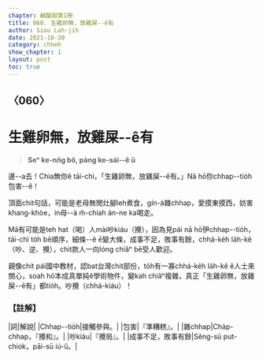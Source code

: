 ```yaml
---
chapter: 鹹酸甜第1冊
title: 060. 生雞卵無，放雞屎--ê有
author: Siau Lah-jih
date: 2021-10-30
category: chheh
show_chapter: 1
layout: post
toc: true
---
```

  
## 〈060〉
# 生雞卵無，放雞屎--ê有
>**Seⁿ ke-nn̄g bô, pàng ke-sái--ê ū**

邊--a去！Chia無你ê tāi-chì，「生雞卵無，放雞屎--ê有。」Nā hō͘你chhap--tio̍h包害--ê！

頂面chit句話，可能是老母無閒灶腳leh煮食，gín-á雜chhap，愛摸東摸西，妨害khang-khòe，in母--à m̄-chiah án-ne ka喝走。

Mā有可能是teh hat（喝）人mài吵kiáu（攪），因為見pái nā hō͘伊chhap--tio̍h，tāi-chì to̍h bē順序，細條--ê ē變大條，成事不足，敗事有餘，chhá-ke̍h la̍h-kê（吵、逆、攪），chit款人一向lóng chiâⁿ bē受人歡迎。

親像chit pái國中教材，認bat台灣chit部份，to̍h有一寡chhá-ke̍h la̍h-kê ê人士來關心，soah hō͘本成真單純ê學術物件，變kah chiâⁿ複雜，真正「生雞卵無，放雞屎--ê有」都tio̍h。吵攪（chhá-kiáu）！


### 【註解】

|詞|解說|
|Chhap--tio̍h|接觸參與。|
|包害|『準糟糕』。|
|雜chhap|Cha̍p-chhap，『攪和』。|
|吵kiáu|『攪局』。|
|成事不足，敗事有餘|Sêng-sū put-chiok，pāi-sū iú-û。|

